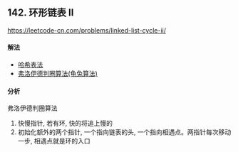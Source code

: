 ## 142. 环形链表 II

https://leetcode-cn.com/problems/linked-list-cycle-ii/


#### 解法  

* [哈希表法](_1.py)
* [弗洛伊德判圈算法(龟兔算法)](_2.py)


#### 分析

弗洛伊德判圈算法 

1. 快慢指针, 若有环, 快的将追上慢的
2. 初始化额外的两个指针, 一个指向链表的头, 一个指向相遇点。两指针每次移动一步, 相遇点就是环的入口
